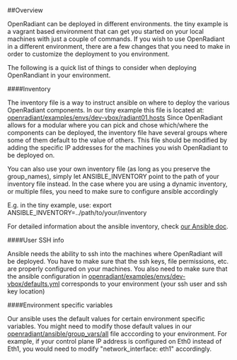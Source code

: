 ##Overview

OpenRadiant can be deployed in different environments. the tiny example is a vagrant based environment that can get you started on your local machines with just a couple of commands.
If you wish to use OpenRadiant in a different environment, there are a few changes that you need to make in order to customize the deployment to you environment.


The following is a quick list of things to consider when deploying OpenRandiant in your environment.

####Inventory

The inventory file is a way to instruct ansible on where to deploy the various OpenRadiant components. In our tiny example this file is located at: [openradiant/examples/envs/dev-vbox/radiant01.hosts](envs/dev-vbox/radiant01.hosts)
Since OpenRadiant allows for a modular where you can pick and chose which/where the components can be deployed, the inventory file have several groups where some of them default to the value of others.
This file should be modified by adding the specific IP addresses for the machines you wish OpenRadiant to be deployed on.

You can also use your own inventory file (as long as you preserve the group_names), simply let  ANSIBLE_INVENTORY point to the path of your inventory file instead. In the case where you are using a dynamic inventory, or multiple files, you need to make sure to configure ansible accordingly

E.g. in the tiny example, use: export ANSIBLE_INVENTORY=../path/to/your/inventory

For detailed information about the ansible inventory, check [our Ansible doc](../docs/ansible.md).

####User SSH info

Ansible needs the ability to ssh into the machines where OpenRadiant will be deployed. You have to make sure that the ssh keys, file permissions, etc. are properly configured on your machines.
You also need to make sure that the ansible configuration in [openradiant/examples/envs/dev-vbox/defaults.yml](envs/dev-vbox/defaults.yml) corresponds to your environment (your ssh user and ssh key location)

####Environment specific variables

Our ansible uses the default values for certain environment specific variables. You might need to modify those default values in our [openradiant/ansible/group_vars/all](../ansible/group_vars/all) file acccording to your environment.
For example, if your control plane IP address is configured on Eth0 instead of Eth1, you would need to modify "network_interface: eth1" accordingly.
